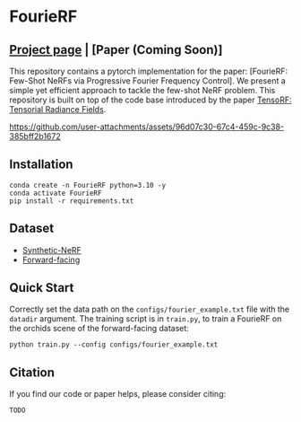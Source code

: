 # FourieRF
## [Project page](https://www.lix.polytechnique.fr/~gomez/FourieRF/index.html) |  [Paper (Coming Soon)]
This repository contains a pytorch implementation for the paper: [FourieRF: Few-Shot NeRFs via Progressive Fourier Frequency Control]. We present a simple yet efficient approach to tackle the few-shot NeRF problem. This repository is built on top of the code base introduced by the paper [TensoRF: Tensorial Radiance Fields](https://arxiv.org/abs/2203.09517).


https://github.com/user-attachments/assets/96d07c30-67c4-459c-9c38-385bff2b1672

## Installation

```
conda create -n FourieRF python=3.10 -y
conda activate FourieRF
pip install -r requirements.txt
```

## Dataset
* [Synthetic-NeRF](https://drive.google.com/drive/folders/128yBriW1IG_3NJ5Rp7APSTZsJqdJdfc1) 
* [Forward-facing](https://drive.google.com/drive/folders/128yBriW1IG_3NJ5Rp7APSTZsJqdJdfc1)

## Quick Start
Correctly set the data path on the ```configs/fourier_example.txt``` file with the ``` datadir```  argument. 
The training script is in `train.py`, to train a FourieRF on the orchids scene of the forward-facing dataset:

```
python train.py --config configs/fourier_example.txt
```


## Citation
If you find our code or paper helps, please consider citing:
```
TODO
```
